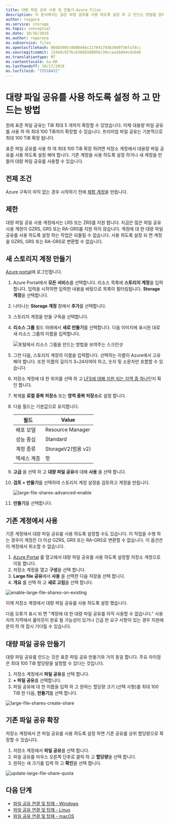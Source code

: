 ```yaml
---
title: 대량 파일 공유 사용 및 만들기-Azure Files
description: 이 문서에서는 많은 파일 공유를 사용 하도록 설정 하 고 만드는 방법을 알아봅니다.
author: roygara
ms.service: storage
ms.topic: conceptual
ms.date: 10/16/2019
ms.author: rogarana
ms.subservice: files
ms.openlocfilehash: 00db5905c008644bc21704179363849756fa7dcc
ms.sourcegitcommit: 12de9c927bc63868168056c39ccaa16d44cdc646
ms.translationtype: MT
ms.contentlocale: ko-KR
ms.lasthandoff: 10/17/2019
ms.locfileid: "72518422"
---
```

# <a name="how-to-enable-and-create-large-file-shares"></a>대량 파일 공유를 사용 하도록 설정 하 고 만드는 방법

원래 표준 파일 공유는 TiB 최대 5 개까지 확장할 수 있었습니다. 이제 대용량 파일 공유를 사용 하 여 최대 100 TiB까지 확장할 수 있습니다. 프리미엄 파일 공유는 기본적으로 최대 100 TiB 확장 됩니다. 

표준 파일 공유를 사용 하 여 최대 100 TiB 확장 하려면 저장소 계정에서 대용량 파일 공유를 사용 하도록 설정 해야 합니다. 기존 계정을 사용 하도록 설정 하거나 새 계정을 만들어 대량 파일 공유를 사용할 수 있습니다.

## <a name="prerequisites"></a>전제 조건

Azure 구독이 아직 없는 경우 시작하기 전에 [체험 계정](https://azure.microsoft.com/free/)을 만듭니다.

## <a name="restrictions"></a>제한

대량 파일 공유 사용 계정에서는 LRS 또는 ZRS를 지원 합니다. 지금은 많은 파일 공유 사용 계정이 GZRS, GRS 또는 RA-GRS를 지원 하지 않습니다. 계정에 대 한 대량 파일 공유를 사용 하도록 설정 하는 작업은 되돌릴 수 없습니다. 사용 하도록 설정 되 면 계정을 GZRS, GRS 또는 RA-GRS로 변환할 수 없습니다.

## <a name="create-a-new-storage-account"></a>새 스토리지 계정 만들기

[Azure portal](https://portal.azure.com)에 로그인합니다.

1. Azure Portal에서 **모든 서비스**를 선택합니다. 리소스 목록에 **스토리지 계정**을 입력합니다. 입력을 시작하면 입력한 내용을 바탕으로 목록이 필터링됩니다. **Storage 계정**을 선택합니다.
1. 나타나는 **Storage 계정** 창에서 **추가**를 선택합니다.
1. 스토리지 계정을 만들 구독을 선택합니다.
1. **리소스 그룹** 필드 아래에서 **새로 만들기**를 선택합니다. 다음 이미지에 표시된 대로 새 리소스 그룹의 이름을 입력합니다.

    ![포털에서 리소스 그룹을 만드는 방법을 보여주는 스크린샷](media/storage-files-how-to-create-large-file-share/create-large-file-share.png)

1. 그런 다음, 스토리지 계정의 이름을 입력합니다. 선택하는 이름이 Azure에서 고유해야 합니다. 또한 이름의 길이가 3~24자여야 하고, 숫자 및 소문자만 포함할 수 있습니다.
1. 저장소 계정에 대 한 위치를 선택 하 고 [LFS에 대해 지원 되는 지역 중 하나](storage-files-planning.md#regional-availability)인지 확인 합니다.
1. 복제를 **로컬 중복 저장소** 또는 **영역 중복 저장소**로 설정 합니다.
1. 다음 필드는 기본값으로 유지합니다.

   |필드  |Value  |
   |---------|---------|
   |배포 모델     |Resource Manager         |
   |성능 중심     |Standard         |
   |계정 종류     |StorageV2(범용 v2)         |
   |액세스 계층     |핫         |

1. **고급** 을 선택 하 고 **대량 파일 공유**에 대해 **사용** 을 선택 합니다.
1. **검토 + 만들기**를 선택하여 스토리지 계정 설정을 검토하고 계정을 만듭니다.

    ![large-file-shares-advanced-enable](media/storage-files-how-to-create-large-file-share/large-file-shares-advanced-enable.png)

1. **만들기**를 선택합니다.

## <a name="enable-on-existing-account"></a>기존 계정에서 사용

기존 계정에서 대량 파일 공유를 사용 하도록 설정할 수도 있습니다. 이 작업을 수행 하는 경우이 계정은 더 이상 GZRS, GRS 또는 RA-GRS로 변환할 수 없습니다. 이 옵션은이 계정에서 취소할 수 없습니다.

1. [Azure Portal](https://portal.azure.com) 를 열고에서 대량 파일 공유를 사용 하도록 설정할 저장소 계정으로 이동 합니다.
1. 저장소 계정을 열고 **구성**을 선택 합니다.
1. **Large file 공유**에서 **사용** 을 선택한 다음 저장을 선택 합니다.
1. **개요** 를 선택 하 고 **새로 고침**을 선택 합니다.

![enable-large-file-shares-on-existing](media/storage-files-how-to-create-large-file-share/enable-large-file-shares-on-existing.png)

이제 저장소 계정에서 대량 파일 공유를 사용 하도록 설정 했습니다.

다음 오류가 표시 되 면 "계정에 대 한 대량 파일 공유를 아직 사용할 수 없습니다." 사용자의 지역에서 롤아웃이 완료 될 가능성이 있거나 긴급 한 요구 사항이 있는 경우 지원에 문의 하 여 잠시 기다릴 수 있습니다.

## <a name="create-a-large-file-share"></a>대량 파일 공유 만들기

대량 파일 공유를 만드는 것은 표준 파일 공유 만들기와 거의 동일 합니다. 주요 차이점은 최대 100 TiB 할당량을 설정할 수 있다는 것입니다.

1. 저장소 계정에서 **파일 공유**를 선택 합니다.
1. **+ 파일 공유**를 선택합니다.
1. 파일 공유에 대 한 이름을 입력 하 고 원하는 할당량 크기 (선택 사항)를 최대 100 TiB 한 다음, **만들기**를 선택 합니다. 

![large-file-shares-create-share](media/storage-files-how-to-create-large-file-share/large-file-shares-create-share.png)

## <a name="expand-existing-file-shares"></a>기존 파일 공유 확장

저장소 계정에서 큰 파일 공유를 사용 하도록 설정 하면 기존 공유를 상위 할당량으로 확장할 수 있습니다.

1. 저장소 계정에서 **파일 공유**를 선택 합니다.
1. 파일 공유를 마우스 오른쪽 단추로 클릭 하 고 **할당량**을 선택 합니다.
1. 원하는 새 크기를 입력 하 고 **확인**을 선택 합니다.

![update-large-file-share-quota](media/storage-files-how-to-create-large-file-share/update-large-file-share-quota.png)

## <a name="next-steps"></a>다음 단계

* [파일 공유 연결 및 탑재 - Windows](storage-how-to-use-files-windows.md)
* [파일 공유 연결 및 탑재 - Linux](../storage-how-to-use-files-linux.md)
* [파일 공유 연결 및 탑재 - macOS](storage-how-to-use-files-mac.md)